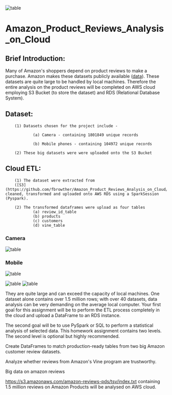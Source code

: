 ![table](https://github.com/fbrowther/Amazon_Product_Reviews_Analysis_on_Cloud/blob/main/Images%20for%20ReadMe/AmazonVine.jpeg)

# Amazon_Product_Reviews_Analysis_on_Cloud

## Brief Introduction: 

Many of Amazon's shoppers depend on product reviews to make a purchase. Amazon makes these datasets publicly available ([data](https://s3.amazonaws.com/amazon-reviews-pds/tsv/index.txt)). These datasets are quite large to be handled by local machines. Therefore the entire analysis on the product reviews will be completed on AWS cloud employing S3 Bucket (to store the dataset) and RDS (Relational Database System). 

## Dataset: 
        (1) Datasets chosen for the project include -

                (a) Camera - containing 1801849 unique records
        
                (b) Mobile phones - containing 104972 unique records
        
        (2) These big datasets were were uploaded onto the S3 Bucket

## Cloud ETL:

        (1) The dataset were extracted from 
        ([S3](https://github.com/fbrowther/Amazon_Product_Reviews_Analysis_on_Cloud/blob/main/Images%20for%20ReadMe/S3%20Bucket.jpg)), cleaned, transformed and uploaded onto AWS RDS using a SparkSession (Pyspark). 
        
        (2) The transformed dataframes were upload as four tables 
                (a) review_id_table
                (b) products 
                (c) customers
                (d) vine_table

### Camera
![table](https://github.com/fbrowther/Amazon_Product_Reviews_Analysis_on_Cloud/blob/main/Level%201/Camera_Postgres_data_table_Images/Review_id_Table_Camera.png)    

### Mobile 
![table](https://github.com/fbrowther/Amazon_Product_Reviews_Analysis_on_Cloud/blob/main/Level%201/Mobile_Postgres_data_table_images/Review_id_Table_Mobile.png)


![table]()
![table]()

They are quite large and can exceed the capacity of local machines. One dataset alone contains over 1.5 million rows; with over 40 datasets, data analysis can be very demanding on the average local computer. Your first goal for this assignment will be to perform the ETL process completely in the cloud and upload a DataFrame to an RDS instance. 

The second goal will be to use PySpark or SQL to perform a statistical analysis of selected data.
This homework assignment contains two levels. The second level is optional but highly recommended.


Create DataFrames to match production-ready tables from two big Amazon customer review datasets.


Analyze whether reviews from Amazon's Vine program are trustworthy.





Big data on amazon reviews 

https://s3.amazonaws.com/amazon-reviews-pds/tsv/index.txt
containing 1.5 million reviews on Amazon Products will be analysed on AWS cloud.

